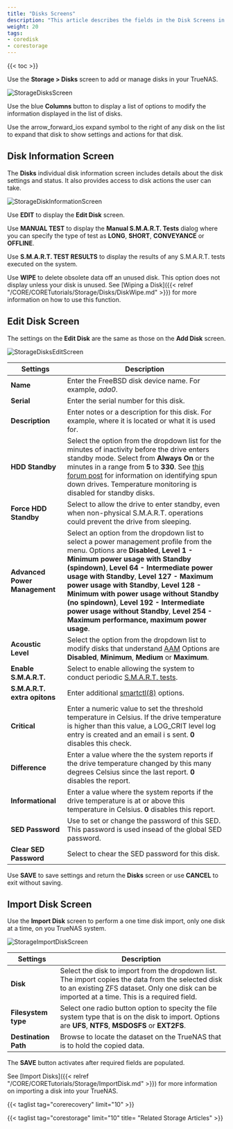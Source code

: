 ```yaml
---
title: "Disks Screens"
description: "This article describes the fields in the Disk Screens in TrueNAS CORE."
weight: 20
tags:
- coredisk
- corestorage
---
```


{{< toc >}}

Use the **Storage > Disks** screen to add or manage disks in your TrueNAS.

![StorageDisksScreen](/images/CORE/13.0/StorageDisksScreen.png "Storage Disks Screen") 

Use the blue **Columns** button to display a list of options to modify the information displayed in the list of disks. 

Use the <span class="material-icons">arrow_forward_ios</span> expand symbol to the right of any disk on the list to expand that disk to show settings and actions for that disk.

## Disk Information Screen
The **Disks** individual disk information screen includes details about the disk settings and status. It also provides access to disk actions the user can take.

![StorageDiskInformationScreen](/images/CORE/13.0/StorageDiskInformationScreen.png "Storage Disk Information Screen")  

Use **EDIT** to display the **Edit Disk** screen.

Use **MANUAL TEST** to display the **Manual S.M.A.R.T. Tests** dialog where you can specify the type of test as **LONG**, **SHORT**, **CONVEYANCE** or **OFFLINE**.

Use **S.M.A.R.T. TEST RESULTS** to display the results of any S.M.A.R.T. tests executed on the system.

Use **WIPE** to delete obsolete data off an unused disk. This option does not display unless your disk is unused. See [Wiping a Disk]({{< relref "/CORE/CORETutorials/Storage/Disks/DiskWipe.md" >}}) for more information on how to use this function. 

## Edit Disk Screen
The settings on the **Edit Disk** are the same as those on the **Add Disk** screen.

![StorageDisksEditScreen](/images/CORE/13.0/StorageDisksEditScreen.png "Storage Disks Edit Screen")

| Settings | Description|
|----------|------------|
| **Name** | Enter the FreeBSD disk device name. For example, *ada0*. |
|**Serial** | Enter the serial number for this disk. |
| **Description** | Enter notes or a description for this disk. For example, where it is located or what it is used for. |
| **HDD Standby** | Select the option from the dropdown list for the minutes of inactivity before the drive enters standby mode. Select from **Always On** or the minutes in a range from **5** to **330**. See [this forum post](https://forums.freenas.org/index.php?threads/how-to-find-out-if-a-drive-is-spinning-down-properly.2068/) for information on identifying spun down drives. Temperature monitoring is disabled  for standby disks. |
| **Force HDD Standby** | Select to allow the drive to enter standby, even when non-physical S.M.A.R.T. operations could prevent the drive from sleeping. |
| **Advanced Power Management** | Select an option from the dropdown list to select a power management profile from the menu. Options are **Disabled**, **Level 1 - Minimum power usage with Standby (spindown)**, **Level 64 - Intermediate power usage with Standby**, **Level 127 - Maximum power usage with Standby**, **Level 128 - Minimum with power usage without Standby (no spindown)**, **Level 192 - Intermediate power usage without Standby**, **Level 254 - Maximum performance, maximum power usage**. |
| **Acoustic Level** | Select the option from the dropdown list to modify disks that understand [AAM](https://en.wikipedia.org/wiki/Automatic_acoustic_management) Options are **Disabled**, **Minimum**, **Medium** or **Maximum**. |
| **Enable S.M.A.R.T.** | Select to enable allowing the system to conduct periodic [S.M.A.R.T. tests](https://www.truenas.com/docs//tasks.html#s-m-a-r-t-tests). |
| **S.M.A.R.T. extra opitons** | Enter additional [smartctl(8)](https://www.unix.com/man-page/suse/8/smartctl/) options. |
| **Critical** | Enter a numeric value to set the threshold temperature in Celsius. If the drive temperature is higher than this value, a LOG_CRIT level log entry is created and an email i s sent. **0** disables this check. |
| **Difference** | Enter a value where the the system reports if the drive temperature changed by this many degrees Celsius since the last report. **0** disables the report. |
| **Informational** | Enter a value where the system reports if the drive temperature is at or above this temperature in Celsius. **0** disables this report. |
| **SED Password** | Use to set or change the password of this SED. This password is used insead of the global SED password. |
| **Clear SED Password** | Select to chear the SED password for this disk. |

Use **SAVE** to save settings and return the **Disks** screen or use **CANCEL** to exit without saving.

## Import Disk Screen

Use the **Import Disk** screen to perform a one time disk import, only one disk at a time, on you TrueNAS system.

![StorageImportDiskScreen](/images/CORE/13.0/StorageImportDiskScreen.png "Storage Import Disk Screen") 

| Settings | Description|
|----------|------------|
| **Disk** | Select the disk to import from the dropdown list. The import copies the data from the selected disk to an existing ZFS dataset. Only one disk can be imported at a time. This is a required field. |
| **Filesystem type** | Select one radio button option to specity the file system type that is on the disk to import. Options are **UFS**, **NTFS**, **MSDOSFS** or **EXT2FS**. |
| **Destination Path** | Browse to locate the dataset on the TrueNAS that is to hold the copied data. |

The **SAVE** button activates after required fields are populated.

See [Import Disks]({{< relref "/CORE/CORETutorials/Storage/ImportDisk.md" >}}) for more information on importing a disk into your TrueNAS.

{{< taglist tag="corerecovery" limit="10" >}}

{{< taglist tag="corestorage" limit="10" title= "Related Storage Articles" >}}
